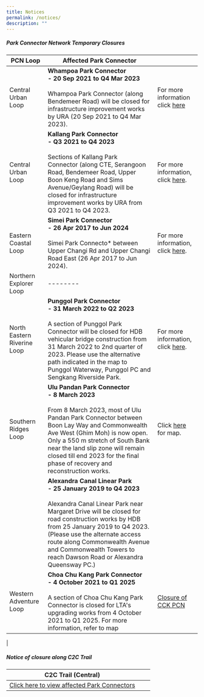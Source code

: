 ```yaml
---
title: Notices
permalink: /notices/
description: ""
---
```

##### Park Connector Network Temporary Closures


| PCN Loop | Affected Park Connector | |
| -------- | -------- | -------- |
| Central Urban Loop | **Whampoa Park Connector** <br>**- 20 Sep 2021 to Q4 Mar 2023**<br><br>Whampoa Park Connector (along Bendemeer Road) will be closed for infrastructure improvement works by URA (20 Sep 2021 to Q4 Mar 2023). | For more information click [here]() |
| Central Urban Loop  | **Kallang Park Connector** <br>**- Q3 2021 to Q4 2023**<br><br> Sections of Kallang Park Connector (along CTE, Serangoon Road, Bendemeer Road, Upper Boon Keng Road and Sims Avenue/Geylang Road) will be closed for infrastructure improvement works by URA from Q3 2021 to Q4 2023.  | For more information, click [here](). |
| Eastern Coastal Loop |**Simei Park Connector** <br>**- 26 Apr 2017 to Jun 2024** <br><br> Simei Park Connecto* between Upper Changi Rd and Upper Changi Road East (26 Apr 2017 to Jun 2024).   | For more information, click [here](https://www.nparks.gov.sg/-/media/nparks-real-content/gardens-parks-and-nature/park-connector-network/simei-pc/26-april-simei-pc-closure.pdf). |
| Northern Explorer Loop | -------- |  |
| North Eastern Riverine Loop | **Punggol Park Connector** <br>**- 31 March 2022 to Q2 2023**<br><br> A section of Punggol Park Connector will be closed for HDB vehicular bridge construction from 31 March 2022 to 2nd quarter of 2023. Please use the alternative path indicated in the map to Punggol Waterway, Punggol PC and Sengkang Riverside Park. |For more information, click [here](https://www.nparks.gov.sg/-/media/notices/partial-closure-of-punggol-pc.ashx). |
| Southern Ridges Loop | **Ulu Pandan Park Connector** <br>**- 8 March 2023**<br><br> From 8 March 2023, most of Ulu Pandan Park Connector between Boon Lay Way and Commonwealth Ave West (Ghim Moh) is now open. Only a 550 m stretch of South Bank near the land slip zone will remain closed till end 2023 for the final phase of recovery and reconstruction works. | Click [here](/files/Reopening%20of%20Ulu%20Pandan%20PC.pdf) for map.|||
|| **Alexandra Canal Linear Park** <br>**- 25 January 2019 to Q4 2023**<br><br> Alexandra Canal Linear Park near Margaret Drive will be closed for road construction works by HDB from 25 January 2019 to Q4 2023. (Please use the alternate access route along Commonwealth Avenue and Commonwealth Towers to reach Dawson Road or Alexandra Queensway PC.)
| Western Adventure Loop |  **Choa Chu Kang Park Connector** <br>**- 4 October 2021 to Q1 2025**<br><br>A section of Choa Chu Kang Park Connector is closed for LTA's upgrading works from 4 October 2021 to Q1 2025. For more information, refer to map| [Closure of CCK PCN](/files/Closure%20of%20CCK%20PCN_Ave%203%20Notice%20until%20Q1%202025.pdf)
|


##### Notice of closure along C2C Trail


| C2C Trail (Central) |  |  |
| -------- | -------- | -------- |
| [Click here to view affected Park Connectors](https://www.nparks.gov.sg/-/media/peb/coast-to-coast/notices/notices-of-closure-along-the-c2c-trail.ashx) |